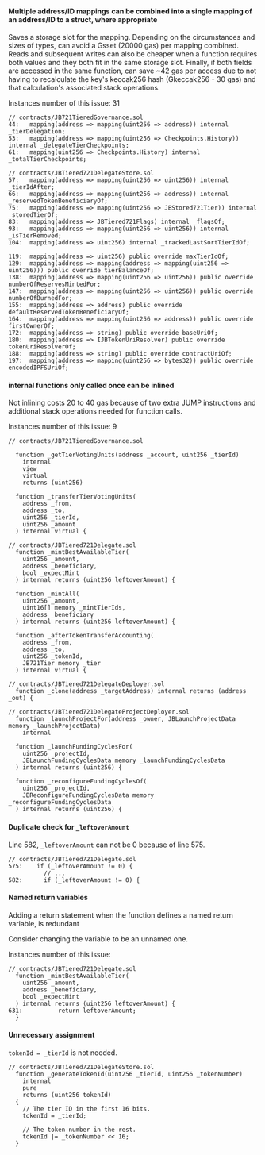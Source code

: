 
#### Multiple address/ID mappings can be combined into a single mapping of an address/ID to a struct, where appropriate

Saves a storage slot for the mapping. Depending on the circumstances and sizes of types, can avoid a Gsset (20000 gas) per mapping combined. Reads and subsequent writes can also be cheaper when a function requires both values and they both fit in the same storage slot. Finally, if both fields are accessed in the same function, can save ~42 gas per access due to not having to recalculate the key's keccak256 hash (Gkeccak256 - 30 gas) and that calculation's associated stack operations.

Instances number of this issue: 31
```solidity
// contracts/JB721TieredGovernance.sol
44:   mapping(address => mapping(uint256 => address)) internal _tierDelegation;
53:   mapping(address => mapping(uint256 => Checkpoints.History)) internal _delegateTierCheckpoints;
61:   mapping(uint256 => Checkpoints.History) internal _totalTierCheckpoints;

// contracts/JBTiered721DelegateStore.sol
57:   mapping(address => mapping(uint256 => uint256)) internal _tierIdAfter;
66:   mapping(address => mapping(uint256 => address)) internal _reservedTokenBeneficiaryOf;
75:   mapping(address => mapping(uint256 => JBStored721Tier)) internal _storedTierOf;
83:   mapping(address => JBTiered721Flags) internal _flagsOf;
93:   mapping(address => mapping(uint256 => uint256)) internal _isTierRemoved;
104:  mapping(address => uint256) internal _trackedLastSortTierIdOf;

119:  mapping(address => uint256) public override maxTierIdOf;
129:  mapping(address => mapping(address => mapping(uint256 => uint256))) public override tierBalanceOf;
138:  mapping(address => mapping(uint256 => uint256)) public override numberOfReservesMintedFor;
147:  mapping(address => mapping(uint256 => uint256)) public override numberOfBurnedFor;
155:  mapping(address => address) public override defaultReservedTokenBeneficiaryOf;
164:  mapping(address => mapping(uint256 => address)) public override firstOwnerOf;
172:  mapping(address => string) public override baseUriOf;
180:  mapping(address => IJBTokenUriResolver) public override tokenUriResolverOf;
188:  mapping(address => string) public override contractUriOf;
197:  mapping(address => mapping(uint256 => bytes32)) public override encodedIPFSUriOf;
```

#### internal functions only called once can be inlined

Not inlining costs 20 to 40 gas because of two extra JUMP instructions and additional stack operations needed for function calls.


Instances number of this issue: 9
```solidity
// contracts/JB721TieredGovernance.sol

  function _getTierVotingUnits(address _account, uint256 _tierId)
    internal
    view
    virtual
    returns (uint256)

  function _transferTierVotingUnits(
    address _from,
    address _to,
    uint256 _tierId,
    uint256 _amount
  ) internal virtual {

// contracts/JBTiered721Delegate.sol
  function _mintBestAvailableTier(
    uint256 _amount,
    address _beneficiary,
    bool _expectMint
  ) internal returns (uint256 leftoverAmount) {

  function _mintAll(
    uint256 _amount,
    uint16[] memory _mintTierIds,
    address _beneficiary
  ) internal returns (uint256 leftoverAmount) {

  function _afterTokenTransferAccounting(
    address _from,
    address _to,
    uint256 _tokenId,
    JB721Tier memory _tier
  ) internal virtual {

// contracts/JBTiered721DelegateDeployer.sol
  function _clone(address _targetAddress) internal returns (address _out) {

// contracts/JBTiered721DelegateProjectDeployer.sol
  function _launchProjectFor(address _owner, JBLaunchProjectData memory _launchProjectData)
    internal

  function _launchFundingCyclesFor(
    uint256 _projectId,
    JBLaunchFundingCyclesData memory _launchFundingCyclesData
  ) internal returns (uint256) {

  function _reconfigureFundingCyclesOf(
    uint256 _projectId,
    JBReconfigureFundingCyclesData memory _reconfigureFundingCyclesData
  ) internal returns (uint256) {

```


#### Duplicate check for `_leftoverAmount`

Line 582, `_leftoverAmount` can not be 0 because of line 575.
```solidity
// contracts/JBTiered721Delegate.sol
575:    if (_leftoverAmount != 0) {
          // ...
582:      if (_leftoverAmount != 0) {
```


#### Named return variables

Adding a return statement when the function defines a named return variable, is redundant

Consider changing the variable to be an unnamed one.

Instances number of this issue: 
```solidity
// contracts/JBTiered721Delegate.sol
  function _mintBestAvailableTier(
    uint256 _amount,
    address _beneficiary,
    bool _expectMint
  ) internal returns (uint256 leftoverAmount) {
631:          return leftoverAmount;
  }

```

#### Unnecessary assignment

`tokenId = _tierId` is not needed.
```solidity
// contracts/JBTiered721DelegateStore.sol
  function _generateTokenId(uint256 _tierId, uint256 _tokenNumber)
    internal
    pure
    returns (uint256 tokenId)
  {
    // The tier ID in the first 16 bits.
    tokenId = _tierId;

    // The token number in the rest.
    tokenId |= _tokenNumber << 16;
  }
```
